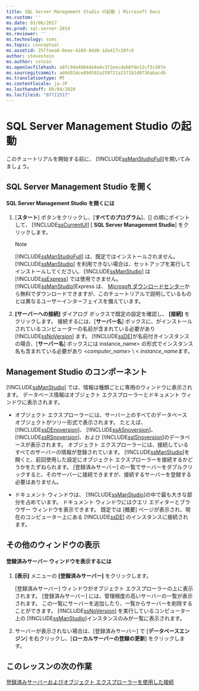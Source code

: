 ```yaml
---
title: SQL Server Management Studio の起動 | Microsoft Docs
ms.custom: ''
ms.date: 03/06/2017
ms.prod: sql-server-2014
ms.reviewer: ''
ms.technology: ssms
ms.topic: conceptual
ms.assetid: 25ffaea6-0eee-4169-8dd0-1da417c28fc6
author: stevestein
ms.author: sstein
ms.openlocfilehash: a8fc9de4884da9a4c372eecdeb6fde12cf3c507e
ms.sourcegitcommit: ad4d92dce894592a259721a1571b1d8736abacdb
ms.translationtype: MT
ms.contentlocale: ja-JP
ms.lasthandoff: 08/04/2020
ms.locfileid: "87711517"
---
```

# <a name="start-sql-server-management-studio"></a>SQL Server Management Studio の起動
  このチュートリアルを開始する前に、 [!INCLUDE[ssManStudioFull](../../includes/ssmanstudiofull-md.md)]を開いてみましょう。  
  
## <a name="opening-sql-server-management-studio"></a>SQL Server Management Studio を開く  
  
#### <a name="to-open-sql-server-management-studio"></a>SQL Server Management Studio を開くには  
  
1.  [**スタート**] ボタンをクリックし、[**すべてのプログラム**]、[] の順にポイントして、 [!INCLUDE[ssCurrentUI](../../includes/sscurrentui-md.md)] [ **SQL Server Management Studio**] をクリックします。  
  
    > [!NOTE]  
    >  [!INCLUDE[ssManStudioFull](../../includes/ssmanstudiofull-md.md)] は、既定ではインストールされません。 [!INCLUDE[ssManStudio](../../includes/ssmanstudio-md.md)] を利用できない場合は、セットアップを実行してインストールしてください。 [!INCLUDE[ssManStudio](../../includes/ssmanstudio-md.md)] は [!INCLUDE[ssExpress](../../includes/ssexpress-md.md)] では使用できません。 [!INCLUDE[ssManStudio](../../includes/ssmanstudio-md.md)]Express は、 [Microsoft ダウンロードセンター](https://www.microsoft.com/download/details.aspx?id=14630)から無料でダウンロードできますが、このチュートリアルで説明しているものとは異なるユーザーインターフェイスを備えています。  
  
2.  **[サーバーへの接続]** ダイアログ ボックスで既定の設定を確認し、 **[接続]** をクリックします。 接続するには、[**サーバー名**] ボックスに、がインストールされているコンピューターの名前が含まれている必要があり [!INCLUDE[ssNoVersion](../../includes/ssnoversion-md.md)] ます。 [!INCLUDE[ssDE](../../includes/ssde-md.md)]が名前付きインスタンスの場合、[**サーバー名**] ボックスには instance_name> の形式でインスタンス名も含まれている必要があり \<*computer_name*> \\ < *instance_name*ます。  
  
## <a name="management-studio-components"></a>Management Studio のコンポーネント  
 [!INCLUDE[ssManStudio](../../includes/ssmanstudio-md.md)] では、情報は種類ごとに専用のウィンドウに表示されます。 データベース情報はオブジェクト エクスプローラーとドキュメント ウィンドウに表示されます。  
  
-   オブジェクト エクスプローラーには、サーバー上のすべてのデータベース オブジェクトがツリー形式で表示されます。 たとえば、 [!INCLUDE[ssDEnoversion](../../includes/ssdenoversion-md.md)]、 [!INCLUDE[ssASnoversion](../../includes/ssasnoversion-md.md)]、 [!INCLUDE[ssRSnoversion](../../includes/ssrsnoversion-md.md)]、および [!INCLUDE[ssISnoversion](../../includes/ssisnoversion-md.md)]のデータベースが表示されます。 オブジェクト エクスプローラーには、接続しているすべてのサーバーの情報が登録されています。 [!INCLUDE[ssManStudio](../../includes/ssmanstudio-md.md)]を開くと、前回使用した設定にオブジェクト エクスプローラーを接続するかどうかをたずねられます。 [登録済みサーバー] の一覧でサーバーをダブルクリックすると、そのサーバーに接続できますが、接続するサーバーを登録する必要はありません。  
  
-   ドキュメント ウィンドウは、 [!INCLUDE[ssManStudio](../../includes/ssmanstudio-md.md)]の中で最も大きな部分を占めています。 ドキュメント ウィンドウにはクエリ エディターとブラウザー ウィンドウを表示できます。 既定では [概要] ページが表示され、現在のコンピューター上にある [!INCLUDE[ssDE](../../includes/ssde-md.md)] のインスタンスに接続されます。  
  
## <a name="showing-additional-windows"></a>その他のウィンドウの表示  
  
#### <a name="to-show-the-registered-servers-window"></a>登録済みサーバー ウィンドウを表示するには  
  
1.  **[表示]** メニューの **[登録済みサーバー]** をクリックします。  
  
     [登録済みサーバー] ウィンドウがオブジェクト エクスプローラーの上に表示されます。 [登録済みサーバー] には、管理頻度の高いサーバーの一覧が表示されます。 この一覧にサーバーを追加したり、一覧からサーバーを削除することができます。 [!INCLUDE[ssNoVersion](../../includes/ssnoversion-md.md)] を実行しているコンピューター上の [!INCLUDE[ssManStudio](../../includes/ssmanstudio-md.md)]インスタンスのみが一覧に表示されます。  
  
2.  サーバーが表示されない場合は、[登録済みサーバー] で [**データベースエンジン**] を右クリックし、[**ローカルサーバーの登録の更新**] をクリックします。  
  
## <a name="next-task-in-lesson"></a>このレッスンの次の作業  
 [登録済みサーバーおよびオブジェクト エクスプローラーを使用した接続](../object/object-explorer.md)  
  
  
